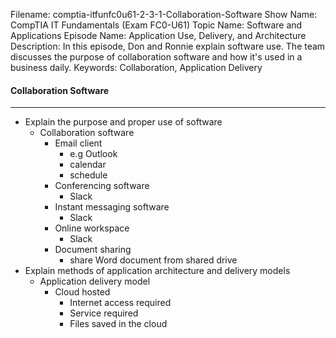 Filename: comptia-itfunfc0u61-2-3-1-Collaboration-Software
Show Name: CompTIA IT Fundamentals (Exam FC0-U61)
Topic Name: Software and Applications
Episode Name: Application Use, Delivery, and Architecture
Description: In this episode, Don and Ronnie explain software use.  The team discusses the purpose of collaboration software and how it's used in a business daily.
Keywords: Collaboration, Application Delivery

#### Collaboration Software

---

* Explain the purpose and proper use of software 
	+ Collaboration software
		- Email client
			+ e.g Outlook
			+ calendar
			+ schedule
		- Conferencing software
			+ Slack
		- Instant messaging software
			+ Slack
		- Online workspace
			+ Slack
		- Document sharing
			+ share Word document from shared drive
* Explain methods of application architecture and delivery models 
	+ Application delivery model
		- Cloud hosted
			+ Internet access required
			+ Service required
			+ Files saved in the cloud